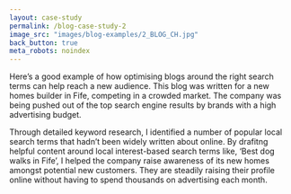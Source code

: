 ```yaml
---
layout: case-study
permalink: /blog-case-study-2
image_src: "images/blog-examples/2_BLOG_CH.jpg"
back_button: true
meta_robots: noindex
---
```

Here’s a good example of how optimising blogs around the right search terms can help reach a new audience. This blog was written for a new homes builder in Fife, competing in a crowded market. The company was being pushed out of the top search engine results by brands with a high advertising budget.

Through detailed keyword research, I identified a number of popular local search terms that hadn’t been widely written about online. By drafitng helpful content around local interest-based search terms like, ‘Best dog walks in Fife’, I helped the company raise awareness of its new homes amongst potential new customers. They are steadily raising their profile online without having to spend thousands on advertising each month.
